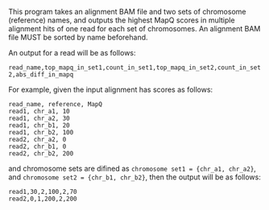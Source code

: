 This program takes an alignment BAM file and two sets of chromosome (reference) names,
and outputs the highest MapQ scores in multiple alignment hits of one read for each set of chromosomes.
An alignment BAM file MUST be sorted by name beforehand.

An output for a read will be as follows:

`read_name,top_mapq_in_set1,count_in_set1,top_mapq_in_set2,count_in_set2,abs_diff_in_mapq`

For example, given the input alignment has scores as follows:

```
read_name, reference, MapQ
read1, chr_a1, 10
read1, chr_a2, 30
read1, chr_b1, 20
read1, chr_b2, 100
read2, chr_a2, 0
read2, chr_b1, 0
read2, chr_b2, 200
```
and chromosome sets are difined as `chromosome set1 = {chr_a1, chr_a2}`, and `chromosome set2 = {chr_b1, chr_b2}`,
then the output will be as follows:

```
read1,30,2,100,2,70
read2,0,1,200,2,200
```
